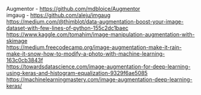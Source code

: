 Augmentor - https://github.com/mdbloice/Augmentor  
imgaug - https://github.com/aleju/imgaug  
https://medium.com/@thimblot/data-augmentation-boost-your-image-dataset-with-few-lines-of-python-155c2dc1baec  
https://www.kaggle.com/tomahim/image-manipulation-augmentation-with-skimage  
https://medium.freecodecamp.org/image-augmentation-make-it-rain-make-it-snow-how-to-modify-a-photo-with-machine-learning-163c0cb3843f  
https://towardsdatascience.com/image-augmentation-for-deep-learning-using-keras-and-histogram-equalization-9329f6ae5085  
https://machinelearningmastery.com/image-augmentation-deep-learning-keras/  
